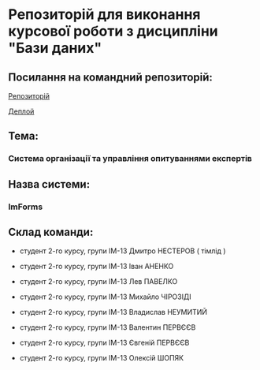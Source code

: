 # Репозиторій для виконання курсової роботи з дисципліни "Бази даних"

## Посилання на командний репозиторій:

[Репозиторій](https://github.com/Dimdim28/ImForms "Командний репозиторій")

[Деплой](https://dimdim28.github.io/ImForms/ "Командний деплой")

## Тема:

### Система організації та управління опитуваннями експертів

## Назва системи:

### ImForms

## Склад команди:

- студент 2-го курсу, групи ІМ-13 Дмитро НЕСТЕРОВ ( тімлід )

- студент 2-го курсу, групи ІМ-13 Іван АНЕНКО

- студент 2-го курсу, групи ІМ-13 Лев ПАВЕЛКО

- студент 2-го курсу, групи ІМ-13 Михайло ЧІРОЗІДІ

- студент 2-го курсу, групи ІМ-13 Владислав НЕУМИТИЙ

- студент 2-го курсу, групи ІМ-13 Валентин ПЕРВЄЄВ

- студент 2-го курсу, групи ІМ-13 Євгеній ПЕРВЄЄВ

- студент 2-го курсу, групи ІМ-13 Олексій ШОПЯК
